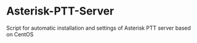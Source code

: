 # Asterisk-PTT-Server
Script for automatic installation and settings of Asterisk PTT server based on CentOS
